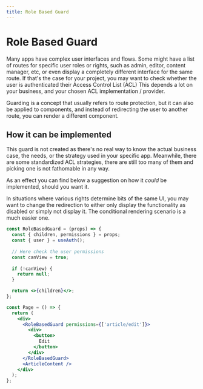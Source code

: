 ```yaml
---
title: Role Based Guard
---
```


# Role Based Guard

Many apps have complex user interfaces and flows. Some might have a list of routes for specific user
roles or rights, such as admin, editor, content manager, etc, or even display a completely different
interface for the same route. If that's the case for your project, you may want to check whether the
user is authenticated their Access Control List (ACL)
This depends a lot on your business, and your chosen ACL implementation / provider.

Guarding is a concept that usually refers to route protection, but it can also be applied to
components, and instead of redirecting the user to another route, you can render a different
component.

## How it can be implemented

This guard is not created as there's no real way to know the actual business case, the needs, or the
strategy used in your specific app. Meanwhile, there are some standardized ACL strategies, there are
still too many of them and picking one is not fathomable in any way.

As an effect you can find below a suggestion on how it _could_ be implemented, should you want it.

In situations where various rights determine bits of the same UI, you may want to change the
redirection to either only display the functionality as disabled or simply not display it. The 
conditional rendering scenario is a much easier one.

```jsx
const RoleBasedGuard = (props) => {
  const { children, permissions } = props;
  const { user } = useAuth();
  
  // Here check the user permissions
  const canView = true;
  
  if (!canView) {
    return null;
  }

  return <>{children}</>;
};

const Page = () => {
  return (
    <div>
      <RoleBasedGuard permissions={['article/edit']}>
        <div>
          <button>
            Edit
          </button>
        </div>
      </RoleBasedGuard>
      <ArticleContent />
    </div>
  );
};
```
